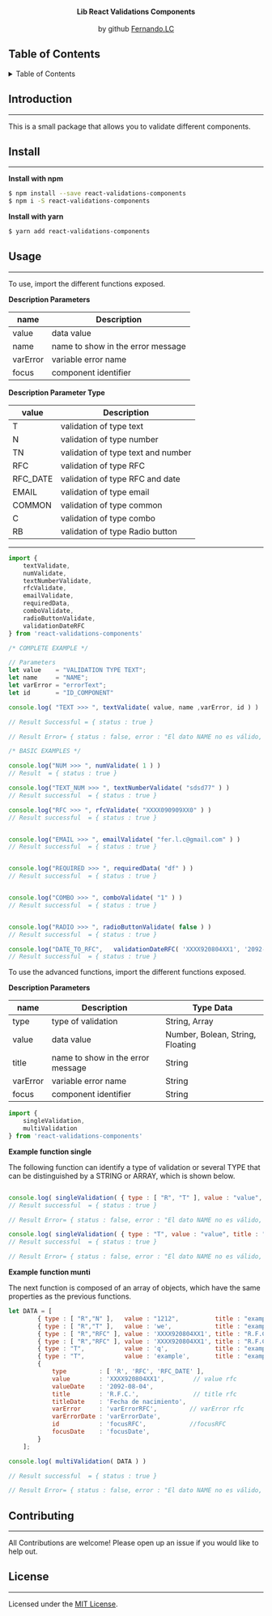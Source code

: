 <br>
<div align="center">
  <strong>Lib React Validations Components</strong>
</div>
<br>
<div align="center">
  by github <a href="https://github.com/fercho0/react-validations-components">Fernando.LC</a>
</div>

<h2>Table of Contents</h2>
<details>
  <summary>Table of Contents</summary>
  <li><a href="#introduction">Introduction</a></li>
  <li><a href="#install">Install</a></li>
  <li><a href="#usage">Usage</a></li>
  <li><a href="#Contributing">Contribute</a></li>
  <li><a href="#license">License</a></li>
</details>


## Introduction
----------------------------------------------------------------------

This is a small package that allows you to validate different components.

## Install
----------------------------------------------------------------------

**Install with npm**

```sh
$ npm install --save react-validations-components
$ npm i -S react-validations-components
```

**Install with yarn**

```sh
$ yarn add react-validations-components
```

## Usage
----------------------------------------------------------------------

To use, import the different functions exposed.

**Description Parameters**

|  name     | Description                        |
| ----------|------------------------------------|
| value     | data value                         |
| name      | name to show in the error message  |
| varError  | variable error name                |
| focus     | component identifier               |


**Description Parameter Type**

|  value     | Description                        |
| -----------|------------------------------------|
| T          | validation of type text            |
| N          | validation of type number          |
| TN         | validation of type text and number |
| RFC        | validation of type RFC             |
| RFC_DATE   | validation of type RFC and date    |
| EMAIL      | validation of type email           |
| COMMON     | validation of type common          |
| C          | validation of type combo           |
| RB         | validation of type Radio button    |

----------------------------------------------------------------------


```js
import {
    textValidate,
    numValidate,
    textNumberValidate,
    rfcValidate,
    emailValidate,
    requiredData,
    comboValidate,
    radioButtonValidate,
    validationDateRFC
} from 'react-validations-components'

/* COMPLETE EXAMPLE */

// Parameters
let value    = "VALIDATION TYPE TEXT";
let name     = "NAME";
let varError = "errorText";
let id       = "ID_COMPONENT"

console.log( "TEXT >>> ", textValidate( value, name ,varError, id ) )

// Result Successful = { status : true }

// Result Error= { status : false, error : "El dato NAME no es válido, ingresa solo letras.", varError : "errorText", id : "ID_COMPONENT"}

/* BASIC EXAMPLES */

console.log("NUM >>> ", numValidate( 1 ) )
// Result  = { status : true }

console.log("TEXT_NUM >>> ", textNumberValidate( "sdsd77" ) )
// Result successful  = { status : true }

console.log("RFC >>> ", rfcValidate( "XXXX090909XX0" ) )
// Result successful  = { status : true }


console.log("EMAIL >>> ", emailValidate( "fer.l.c@gmail.com" ) )
// Result successful  = { status : true }


console.log("REQUIRED >>> ", requiredData( "df" ) )
// Result successful  = { status : true }


console.log("COMBO >>> ", comboValidate( "1" ) )
// Result successful  = { status : true }


console.log("RADIO >>> ", radioButtonValidate( false ) )
// Result successful  = { status : true }

console.log("DATE_TO_RFC",   validationDateRFC( 'XXXX920804XX1', '2092-08-04', 'R.F.C.', 'Fecha de nacimiento', 'errorRFC', 'errorFecha', 'focusRFC', 'focusDate' ) );
// Result successful  = { status : true }

```

To use the advanced functions, import the different functions exposed.

**Description Parameters**

|  name     | Description                        | Type Data                        |
| ----------|------------------------------------|----------------------------------|
| type      | type of validation                 | String, Array                    |
| value     | data value                         | Number, Bolean, String, Floating |
| title     | name to show in the error message  | String                           |
| varError  | variable error name                | String                           |
| focus     | component identifier               | String                           |



```js
import {
    singleValidation,
    multiValidation
} from 'react-validations-components'


```
**Example function single**

The following function can identify a type of validation or several TYPE that can be distinguished by a STRING or ARRAY, which is shown below.

```js

console.log( singleValidation( { type : [ "R", "T" ], value : "value", title : "title" , varError : "varError", id : "focus" } ) )
// Result successful  = { status : true }

// Result Error= { status : false, error : "El dato NAME no es válido, ingresa solo letras.", varError : "errorText", focus : "ID_COMPONENT"}

console.log( singleValidation( { type : "T", value : "value", title : "title" , varError : "varError", id : "focus" } ) )
// Result successful  = { status : true }

// Result Error= { status : false, error : "El dato NAME no es válido, ingresa solo letras.", varError : "errorText", focus : "ID_COMPONENT"}


```
**Example function munti**

The next function is composed of an array of objects, which have the same properties as the previous functions.

```js
let DATA = [
        { type : [ "R","N" ],   value : "1212",          title : "example1" , varError : "fer",     id : "errorrorooror" },
        { type : [ "R","T" ],   value : 'we',            title : "example2" , varError : "fer",     id : "errorrorooror" },
        { type : [ "R","RFC" ], value : 'XXXX920804XX1', title : "R.F.C." ,      varError : "rfc1", id : "rfc1" },
        { type : [ "R","RFC" ], value : 'XXXX920804XX1', title : "R.F.C." ,      varError : "rfc2", id : "rfc2" },
        { type : "T",           value : 'q',             title : "example3" , varError : "fer",     id : "errorrorooror" },
        { type : "T",           value : 'example',       title : "example4" , varError : "fer",     id : "errorrorooror" },
        {
            type         : [ 'R', 'RFC', 'RFC_DATE' ],
            value        : 'XXXX920804XX1',        // value rfc
            valueDate    : '2092-08-04',
            title        : 'R.F.C.',               // title rfc
            titleDate    : 'Fecha de nacimiento',
            varError     : 'varErrorRFC',         // varError rfc
            varErrorDate : 'varErrorDate',
            id           : 'focusRFC',            //focusRFC
            focusDate    : 'focusDate',
        }
    ];

console.log( multiValidation( DATA ) )

// Result successful  = { status : true }

// Result Error= { status : false, error : "El dato NAME no es válido, ingresa solo letras.", varError : "errorText", focus : "ID_COMPONENT"}

```

## Contributing
----------------------------------------------------------------------
All Contributions are welcome! Please open up an issue if you would like to help out.

## License
----------------------------------------------------------------------
Licensed under the [MIT License](https://raw.githubusercontent.com/fercho0/react-validations-components/master/LICENSE).
